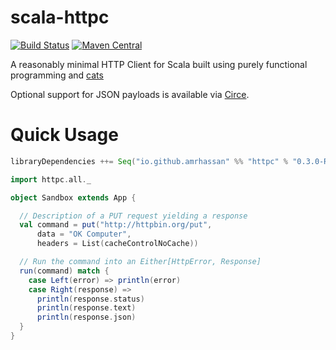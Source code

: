 # scala-httpc
[![Build Status](https://travis-ci.org/amrhassan/scala-httpc.svg?branch=master)](https://travis-ci.org/amrhassan/scala-httpc)
[![Maven Central](https://maven-badges.herokuapp.com/maven-central/io.github.amrhassan/scala-httpc_2.11/badge.svg)](https://maven-badges.herokuapp.com/maven-central/io.github.amrhassan/scala-httpc_2.11)

A reasonably minimal HTTP Client for Scala built using purely functional programming and [cats](https://github.com/typelevel/cats)

Optional support for JSON payloads is available via [Circe](https://github.com/travisbrown/circe).

# Quick Usage #

```sbt
libraryDependencies ++= Seq("io.github.amrhassan" %% "httpc" % "0.3.0-RC2")
```

```scala
import httpc.all._

object Sandbox extends App {

  // Description of a PUT request yielding a response
  val command = put("http://httpbin.org/put", 
      data = "OK Computer",
      headers = List(cacheControlNoCache))

  // Run the command into an Either[HttpError, Response]
  run(command) match {
    case Left(error) => println(error)
    case Right(response) =>
      println(response.status)
      println(response.text)
      println(response.json)
  }
}
```
